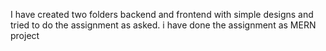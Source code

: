 I have created two folders backend and frontend with simple designs and tried to do the assignment as asked.
i have done the assignment as MERN project
